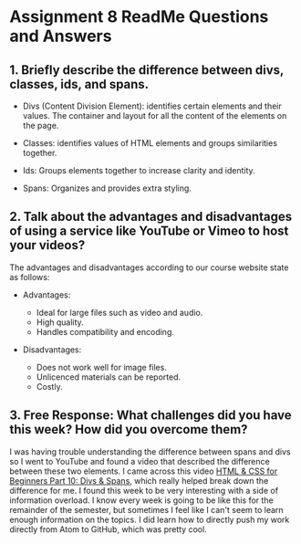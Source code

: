 # Assignment 8 ReadMe Questions and Answers

## 1. Briefly describe the difference between divs, classes, ids, and spans.

-   Divs (Content Division Element): identifies certain elements and their values.  The container and layout for all the content of the elements on the page.

-   Classes: identifies values of HTML elements and groups similarities together.

-   Ids: Groups elements together to increase clarity and identity.

-   Spans: Organizes and provides extra styling.

## 2. Talk about the advantages and disadvantages of using a service like YouTube or Vimeo to host your videos?

The advantages and disadvantages according to our course website state as follows:

-   Advantages:
    -   Ideal for large files such as video and audio.
    -   High quality.
    -   Handles compatibility and encoding.


-   Disadvantages:
    -   Does not work well for image files.
    -   Unlicenced materials can be reported.
    -   Costly.

## 3. Free Response: What challenges did you have this week? How did you overcome them?

I was having trouble understanding the difference between spans and divs so I went to YouTube and found a video that described the difference between these two elements.  I came across this video [HTML & CSS for Beginners Part 10: Divs & Spans](https://www.youtube.com/watch?v=d2bzap43cNQ), which really helped break down the difference for me.  I found this week to be very interesting with a side of information overload.  I know every week is going to be like this for the remainder of the semester, but sometimes I feel like I can't seem to learn enough information on the topics.  I did learn how to directly push my work directly from Atom to GitHub, which was pretty cool.

